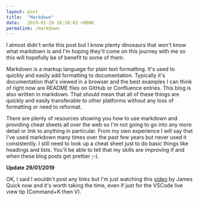 ```yaml
---
layout: post
title:  "Markdown"
date:   2019-01-29 16:38:03 +0000
permalink: /markdown
---
```


I almost didn't write this post but I know plenty dinosaurs that won't know what markdown is and I'm hoping they'll come on this journey with me so this will hopefully be of benefit to some of them.

Markdown is a markup language for plain text formatting. It's used to quickly and easily add formatting to documentation. Typically it's documentation that's viewed in a browser and the best examples I can think of right now are README files on GitHub or Confluence entries. This blog is also written in markdown. That should mean that all of these things are quickly and easily transferable to other platforms without any loss of formatting or need to reformat.

There are plenty of resources showing you how to use markdown and providing cheat sheets all over the web so I'm not going to go into any more detail or link to anything in particular. From my own experience I will say that I've used markdown many times over the past few years but never used it consistently. I still need to look up a cheat sheet just to do basic things like headings and lists. You'll be able to tell that my skills are improving if and when these blog posts get prettier ;-).

**Update 29/01/2019**

OK, I said I wouldn't post any links but I'm just watching this [video](https://www.youtube.com/watch?v=pTCROLZLhDM) by James Quick now and it's worth taking the time, even if just for the VSCode live view tip (Command+K then V).